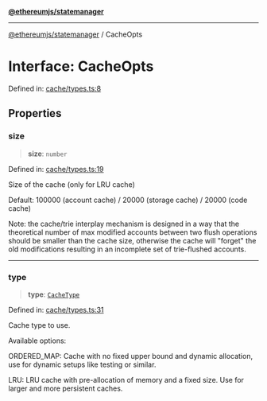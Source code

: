 [**@ethereumjs/statemanager**](../README.md)

***

[@ethereumjs/statemanager](../README.md) / CacheOpts

# Interface: CacheOpts

Defined in: [cache/types.ts:8](https://github.com/ethereumjs/ethereumjs-monorepo/blob/master/packages/statemanager/src/cache/types.ts#L8)

## Properties

### size

> **size**: `number`

Defined in: [cache/types.ts:19](https://github.com/ethereumjs/ethereumjs-monorepo/blob/master/packages/statemanager/src/cache/types.ts#L19)

Size of the cache (only for LRU cache)

Default: 100000 (account cache) / 20000 (storage cache) / 20000 (code cache)

Note: the cache/trie interplay mechanism is designed in a way that
the theoretical number of max modified accounts between two flush operations
should be smaller than the cache size, otherwise the cache will "forget" the
old modifications resulting in an incomplete set of trie-flushed accounts.

***

### type

> **type**: [`CacheType`](../type-aliases/CacheType.md)

Defined in: [cache/types.ts:31](https://github.com/ethereumjs/ethereumjs-monorepo/blob/master/packages/statemanager/src/cache/types.ts#L31)

Cache type to use.

Available options:

ORDERED_MAP: Cache with no fixed upper bound and dynamic allocation,
use for dynamic setups like testing or similar.

LRU: LRU cache with pre-allocation of memory and a fixed size.
Use for larger and more persistent caches.

